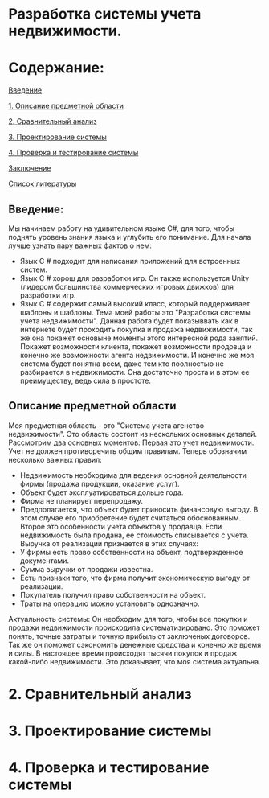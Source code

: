 # Разработка системы учета недвижимости.


# Содержание:

[Введение](#introduction)

[1. Описание предметной области](#domainDescription)

[2. Сравнительный анализ ](#existingSoftware)

[3. Проектирование системы](#Systemdesign)

[4. Проверка и тестирование системы](#Checkingandtestingthesystem)

[Заключение](#Conclusion)

[Список литературы](#Listofliterature)

## Введение:


Мы начинаем работу на удивительном языке C#, для того, чтобы поднять уровень знания языка и углубить его понимание. Для начала лучше узнать пару важных фактов о нем:
- Язык C # подходит для написания приложений для встроенных систем.
- Язык C # хорош для разработки игр. Он также используется Unity (лидером большинства коммерческих игровых движков) для разработки игр.
- Язык C # содержит самый высокий класс, который поддерживает шаблоны и шаблоны.
Тема моей работы это "Разработка системы учета недвижимости". Данная работа будет показыввать как в интернете будет проходить покупка и продажа недвижимости, так же она покажет основыне моменты этого интересной рода занятий.
Покажет возможности клиента, покажет возможности продовца и конечно же возможности агента недвижимости. И конечно же моя система будет понятна всем, даже тем кто поолностью не разбирается в недвижимости. Она достаточно проста и в этом ее преимуществу, ведь сила в простоте.
## Описание предметной области
Моя предметная область - это "Система учета агенство недвижимости". Это область состоит из нескольких основных деталей.
Рассмотрим два основных моментов:
Первая это учет недвижимости. Учет не должен противоречить общим правилам. Теперь обозначим несколько важных правил:
- Недвижимость необходима для ведения основной деятельности фирмы (продажа продукции, оказание услуг).
- Объект будет эксплуатироваться дольше года.
- Фирма не планирует перепродажу.
- Предполагается, что объект будет приносить финансовую выгоду. В этом случае его приобретение будет считаться обоснованным.
Второе это особенности учета объектов у продавца. Если недвижимость была продана, ее стоимость списывается с учета. 
Выручка от реализации признается в этих случаях: 
- У фирмы есть право собственности на объект, подтвержденное документами.
- Сумма выручки от продажи известна.
- Есть признаки того, что фирма получит экономическую выгоду от реализации.
- Покупатель получил право собственности на объект.
- Траты на операцию можно установить однозначно.
 
 Актуальность системы:
 Он необходим для того, чтобы все покупки и продажи недвижимости происходила систематизировано. Это поможет понять, точные затраты и точную прибыль от заключеных договоров.
 Так же он поможет сэкономить денежные средства и конечно же время и силы. В настоящее время происходят тысячи покупок и продаж какой-либо недвижимости. Это доказывает, что моя система актуальна. 

# 2. Сравнительный анализ

# 3. Проектирование системы

# 4. Проверка и тестирование системы
